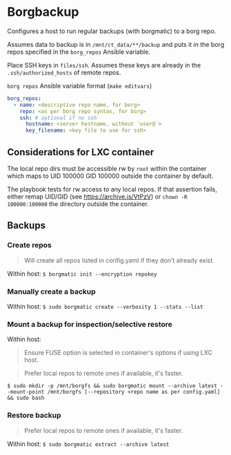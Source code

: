 # Borgbackup

Configures a host to run regular backups (with borgmatic) to a borg repo.

Assumes data to backup is in `/mnt/ct_data/**/backup` and puts it in the borg
repos specified in the `borg_repos` Ansible variable.

Place SSH keys in `files/ssh`. Assumes these keys are already in the
`.ssh/authorized_hosts` of remote repos.

`borg repos` Ansible variable format (`make editvars`)
```yaml
borg_repos:
  - name: <descriptive repo name, for borg>
    repo: <as per borg repo syntax, for borg>
    ssh: # optional if no ssh
      hostname: <server hostname, without `user@`>
      key_filename: <key file to use for ssh>
```
## Considerations for LXC container

The local repo dirs must be accessible rw by `root` within the container which maps to UID 100000 GID 100000 outside the container by default.

The playbook tests for rw access to any local repos. If that assertion fails,
either remap UID/GID (see https://archive.is/VtPzV) or `chown -R 100000:100000`
the directory outside the container.

## Backups

### Create repos

> Will create all repos listed in config.yaml if they don't already exist.

Within host:
`$ borgmatic init --encryption repokey`

### Manually create a backup

Within host:
`$ sudo borgmatic create --verbosity 1 --stats --list`

### Mount a backup for inspection/selective restore

Within host:
> Ensure FUSE option is selected in container's options if using LXC host.

> Prefer local repos to remote ones if available, it's faster.

`$ sudo mkdir -p /mnt/borgfs && sudo borgmatic mount --archive latest --mount-point /mnt/borgfs [--repository <repo name as per config.yaml] && sudo bash`

### Restore backup

> Prefer local repos to remote ones if available, it's faster.

Within host:
`$ sudo borgmatic extract --archive latest`
